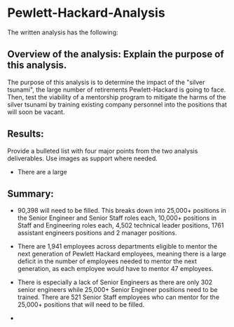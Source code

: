 # Pewlett-Hackard-Analysis
The written analysis has the following:
## Overview of the analysis: Explain the purpose of this analysis.
The purpose of this analysis is to determine the impact of the "silver tsunami", the large number of retirements Pewlett-Hackard is going to face. Then, test the viability of a mentorship program to mitigate the harms of the silver tsunami by training existing company personnel into the positions that will soon be vacant. 

## Results: 
Provide a bulleted list with four major points from the two analysis deliverables. Use images as support where needed.
- There are a large 


## Summary: 
- 90,398 will need to be filled. This breaks down into 25,000+ positions in the Senior Engineer and Senior Staff roles each, 10,000+ positions in Staff and Engineering roles each, 4,502 technical leader positions, 1761 assistant engineers positions and 2 manager positions.

- There are 1,941 employees across departments eligible to mentor the next generation of Pewlett Hackard employees, meaning there is a large deficit in the number of employees needed to mentor the next generation, as each employee would have to mentor 47 employees.

- There is especially a lack of Senior Engineers as there are only 302 senior engineers while 25,000+ Senior Engineer positions need to be trained. There are 521 Senior Staff employees who can mentor for the 25,000+ positions that will need to be filled. 

- 
